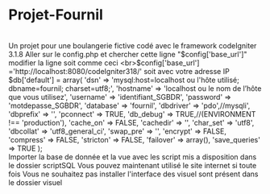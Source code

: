 # Projet-Fournil
<br>Un projet pour une boulangerie fictive codé avec le framework codeIgniter 3.1.8
Aller sur le config.php et chercher cette ligne "$config['base_url']"
modifier la ligne soit comme ceci 
<br>$config['base_url'] ='http://localhost:8080/codeIgniter318/'
soit avec votre adresse IP
<br>$db['default'] = array(
	'dsn'	   => 'mysql:host=localhost ou l'hôte utilisé; dbname=fournil; charset=utf8;',
  	'hostname' => 'localhost ou le nom de l’hôte que vous utilisez',
	'username' => 'identifiant_SGBDR',
	'password' => 'motdepasse_SGBDR',
	'database' => 'fournil',
	'dbdriver' => 'pdo',//mysqli',
	'dbprefix' => '',
	'pconnect' => TRUE,
	'db_debug' => TRUE,//(ENVIRONMENT !== 'production'),
	'cache_on' => FALSE,
	'cachedir' => '',
	'char_set' => 'utf8',
	'dbcollat' => 'utf8_general_ci',
	'swap_pre' => '',
	'encrypt' => FALSE,
	'compress' => FALSE,
	'stricton' => FALSE,
	'failover' => array(),
	'save_queries' => TRUE
);
<br>
Importer la base de donnée et la vue avec les script mis a disposition dans le dossier scriptSQL
Vous pouvez maintenant utilisé le site internet 
si toute fois Vous ne souhaitez pas installer l'interface des visuel sont présent dans le dossier visuel
